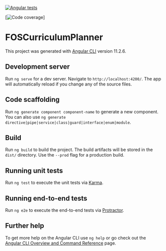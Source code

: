 [![Angular tests](https://github.com/Over-the-Top-Achievers/FOS-Curriculum-Planner/actions/workflows/main.yml/badge.svg)](https://github.com/Over-the-Top-Achievers/FOS-Curriculum-Planner/actions/workflows/main.yml)

[![Code coverage](https://raw.githubusercontent.com/Over-the-Top-Achievers/FOS-Curriculum-Planner/badges/coverage/badge-statements.svg?token=ALSWVB5Y7MVUROAXGFDY3XDAVOPHE)]


# FOSCurriculumPlanner

This project was generated with [Angular CLI](https://github.com/angular/angular-cli) version 11.2.6.

## Development server

Run `ng serve` for a dev server. Navigate to `http://localhost:4200/`. The app will automatically reload if you change any of the source files.

## Code scaffolding

Run `ng generate component component-name` to generate a new component. You can also use `ng generate directive|pipe|service|class|guard|interface|enum|module`.

## Build

Run `ng build` to build the project. The build artifacts will be stored in the `dist/` directory. Use the `--prod` flag for a production build.

## Running unit tests

Run `ng test` to execute the unit tests via [Karma](https://karma-runner.github.io).

## Running end-to-end tests

Run `ng e2e` to execute the end-to-end tests via [Protractor](http://www.protractortest.org/).

## Further help

To get more help on the Angular CLI use `ng help` or go check out the [Angular CLI Overview and Command Reference](https://angular.io/cli) page.
